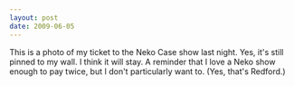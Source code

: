 ```yaml
---
layout: post
date: 2009-06-05
--- 
```


This is a photo of my ticket to the Neko Case show last night. Yes, it's still pinned to my wall. I think it will stay. A reminder that I love a Neko show enough to pay twice, but I don't particularly want to. (Yes, that's Redford.)

